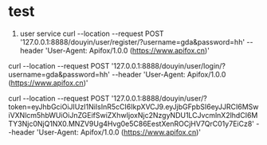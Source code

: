 # test
1. user service
curl --location --request POST '127.0.0.1:8888/douyin/user/register/?username=gda&password=hh' --header 'User-Agent: Apifox/1.0.0 (https://www.apifox.cn)'

curl --location --request POST '127.0.0.1:8888/douyin/user/login/?username=gda&password=hh' --header 'User-Agent: Apifox/1.0.0 (https://www.apifox.cn)' 

curl --location --request POST '127.0.0.1:8888/douyin/user/?token=eyJhbGciOiJIUzI1NiIsInR5cCI6IkpXVCJ9.eyJjbGFpbSI6eyJJRCI6MSwiVXNlcm5hbWUiOiJnZGEifSwiZXhwIjoxNjc2NzgyNDU1LCJvcmlnX2lhdCI6MTY3Njc0NjQ1NX0.MNZV9Ug4Hvg0e5C86EestXenROCjHV7QrC01y7EiCz8' --header 'User-Agent: Apifox/1.0.0 (https://www.apifox.cn)'